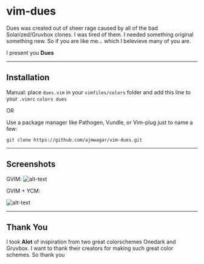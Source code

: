 # vim-dues

Dues was created out of sheer rage caused by all of the bad Solarized/Gruvbox clones.
I was tired of them. I needed something original something new. So if you are like me... which I belevieve many of you are. 

I present you **Dues** 

---

## Installation

Manual: place `dues.vim` in your `vimfiles/colors` folder and add this line to your `.vimrc`
`colors dues`

OR 

Use a package manager like Pathogen, Vundle, or Vim-plug just to name a few:

`git clone https://github.com/ajmwagar/vim-dues.git`

---

## Screenshots

GVIM: 
![alt-text](https://github.com/ajmwagar/vim-dues/blob/master/screencaps/ScreencapYCM.png "Dues Colorscheme")

GVIM + YCM:

![alt-text](https://github.com/ajmwagar/vim-dues/blob/master/screencaps/Dues.png "Dues Colorscheme")

---

## Thank You
I took **Alot** of inspiration from two great colorschemes Onedark and Gruvbox. I want to thank their creators for making such great
color schemes. So thank you
